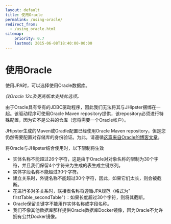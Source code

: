 ```yaml
---
layout: default
title: 使用Oracle
permalink: /using-oracle/
redirect_from:
  - /using_oracle.html
sitemap:
    priority: 0.7
    lastmod: 2015-06-08T18:40:00-00:00
---
```


# <i class="fa fa-database"></i> 使用Oracle

使用JPA时，可以选择使用Oracle数据库。

_仅Oracle 12c及更高版本支持此选项。_

由于Oracle具有专有的JDBC驱动程序，因此我们无法将其与JHipster捆绑在一起。该驱动程序可使用Oracle Maven repository提供，该repository必须进行特殊配置，因为它不是公共的仓库（您将需要一个Oracle帐户）。

JHipster生成的Maven或Gradle配置已经使用Oracle Maven repository，但是您仍然需要配置对存储库的身份验证。为此，请遵循[这篇来自Oracle的博客文章](https://blogs.oracle.com/dev2dev/entry/how_to_get_oracle_jdbc)。

将Oracle与JHipster结合使用时，以下限制将生效

- 实体名称不能超过26个字符，这是由于Oracle对对象名称的限制为30个字符，并且我们保留4个字符来为生成的表生成主键序列。
- 实体字段名称不能超过30个字符。
- 建立关系时，外键名称不能超过30个字符，因此，如果它们太长，则会被截断。
- 在进行多对多关系时，联接表名称将遵循JPA规范（格式为" firstTable_secondTable"）：如果长度超过30个字符，则将其截断。
- Oracle保留关键字不能用作实体名称或字段名称。
- 我们不像其他数据库那样提供Oracle数据库Docker镜像，因为Oracle不允许拥有公共Docker镜像。
